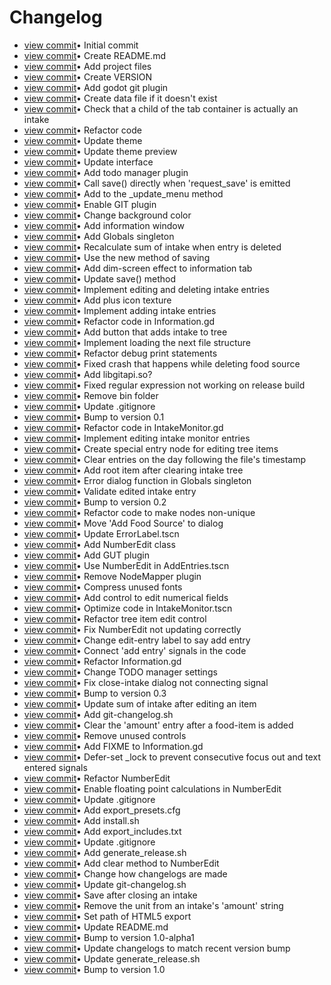 # Changelog

* [view commit](https://github.com/JohnDevlopment/intake-monitor/commit/7d095bb9a04c09f7628f7b888e2ce627aa53f1a3)&bull; Initial commit
* [view commit](https://github.com/JohnDevlopment/intake-monitor/commit/18891aed63718e37a6ee3a586fb96609b240994d)&bull; Create README.md
* [view commit](https://github.com/JohnDevlopment/intake-monitor/commit/4537059d8182b2e39eade059338c632f3ca0f74c)&bull; Add project files
* [view commit](https://github.com/JohnDevlopment/intake-monitor/commit/c3f329f55aea8b9d396e981353c44125f34b27a5)&bull; Create VERSION
* [view commit](https://github.com/JohnDevlopment/intake-monitor/commit/53fee9ae6a8c7340453bbd7597f807c66ea47784)&bull; Add godot git plugin
* [view commit](https://github.com/JohnDevlopment/intake-monitor/commit/9557e77daea2d8dc3d730420e76fc78115014162)&bull; Create data file if it doesn't exist
* [view commit](https://github.com/JohnDevlopment/intake-monitor/commit/dd4f0caca203fd7b190de529511d36eceeee0c14)&bull; Check that a child of the tab container is actually an intake
* [view commit](https://github.com/JohnDevlopment/intake-monitor/commit/798246d353e75df426881196eb9da3366708a694)&bull; Refactor code
* [view commit](https://github.com/JohnDevlopment/intake-monitor/commit/0d4a6efb0ece877631abbeb0a22e97832a666d9f)&bull; Update theme
* [view commit](https://github.com/JohnDevlopment/intake-monitor/commit/acdfeba63069c1d07fe24e13fda78527db907e98)&bull; Update theme preview
* [view commit](https://github.com/JohnDevlopment/intake-monitor/commit/ac0f193dcb4c24a36d8f82ea8516268c529ba5c8)&bull; Update interface
* [view commit](https://github.com/JohnDevlopment/intake-monitor/commit/b217efd70d01e20e63c7526d5e5ec9adfa585194)&bull; Add todo manager plugin
* [view commit](https://github.com/JohnDevlopment/intake-monitor/commit/a867ac50ce52d5596b33c857bbcf273466e5466b)&bull; Call save() directly when 'request_save' is emitted
* [view commit](https://github.com/JohnDevlopment/intake-monitor/commit/92e0521644db637d55a35acd4073d278401583bc)&bull; Add to the _update_menu method
* [view commit](https://github.com/JohnDevlopment/intake-monitor/commit/85a421f8a05fee1cf89156e99b50b1a2712b4feb)&bull; Enable GIT plugin
* [view commit](https://github.com/JohnDevlopment/intake-monitor/commit/c64a5a574ea067f54c101e0da573b936c6d737d8)&bull; Change background color
* [view commit](https://github.com/JohnDevlopment/intake-monitor/commit/0c02221d66018ed1b5c6bedcb751cbbe1d3ba8dc)&bull; Add information window
* [view commit](https://github.com/JohnDevlopment/intake-monitor/commit/0d688dd51c7b2bee3c3235d611343c2a2eb4a741)&bull; Add Globals singleton
* [view commit](https://github.com/JohnDevlopment/intake-monitor/commit/fb2103e1210b9401c8623cf39f21117b54064d73)&bull; Recalculate sum of intake when entry is deleted
* [view commit](https://github.com/JohnDevlopment/intake-monitor/commit/17c146630041b96ae33322ef422882c9d4c17297)&bull; Use the new method of saving
* [view commit](https://github.com/JohnDevlopment/intake-monitor/commit/e8d23e869149ed57f1bacc70b0730a2010d7d2ea)&bull; Add dim-screen effect to information tab
* [view commit](https://github.com/JohnDevlopment/intake-monitor/commit/4accc99cd777d5b7c692434a01d5eaabc1280f65)&bull; Update save() method
* [view commit](https://github.com/JohnDevlopment/intake-monitor/commit/3f6b955175d50b90df4bd3cb92fcbcacdb8b6925)&bull; Implement editing and deleting intake entries
* [view commit](https://github.com/JohnDevlopment/intake-monitor/commit/14797e1555aef1f32a24a6b1d7878087064180b2)&bull; Add plus icon texture
* [view commit](https://github.com/JohnDevlopment/intake-monitor/commit/b44d22f026ede9d2b85cf61e97f0463dd852ed9e)&bull; Implement adding intake entries
* [view commit](https://github.com/JohnDevlopment/intake-monitor/commit/f8e8eb826d1055c3c4d9a4b76a113be8ce18919e)&bull; Refactor code in Information.gd
* [view commit](https://github.com/JohnDevlopment/intake-monitor/commit/6b1d3e70808884bdabf30e50cc138965ce77d0a7)&bull; Add button that adds intake to tree
* [view commit](https://github.com/JohnDevlopment/intake-monitor/commit/153140bfa0a62838ac8feef9d28c3dbc2bb085e3)&bull; Implement loading the next file structure
* [view commit](https://github.com/JohnDevlopment/intake-monitor/commit/02c2f4db3f3a38a87c1280a6c74a213d61e4e6ef)&bull; Refactor debug print statements
* [view commit](https://github.com/JohnDevlopment/intake-monitor/commit/1d792a4ab2ebb641e3177bf18f2c82ef888624dc)&bull; Fixed crash that happens while deleting food source
* [view commit](https://github.com/JohnDevlopment/intake-monitor/commit/2dd20860b265e9d6eaf8e39938eefbf63096f3ff)&bull; Add libgitapi.so?
* [view commit](https://github.com/JohnDevlopment/intake-monitor/commit/27866c2cbc7d90b339ac1f1e768c69678febc85f)&bull; Fixed regular expression not working on release build
* [view commit](https://github.com/JohnDevlopment/intake-monitor/commit/8414b34547ad621be88b8db2962d93bf5f1fb48c)&bull; Remove bin folder
* [view commit](https://github.com/JohnDevlopment/intake-monitor/commit/854bd6ec9057df131c6492044e48a7f45f1e437c)&bull; Update .gitignore
* [view commit](https://github.com/JohnDevlopment/intake-monitor/commit/fbda6126437f20a7954ffc2581bad7d250e77d29)&bull; Bump to version 0.1
* [view commit](https://github.com/JohnDevlopment/intake-monitor/commit/ad65d4fd31fd2d1f8791180f357b4e3ef7f35c6d)&bull; Refactor code in IntakeMonitor.gd
* [view commit](https://github.com/JohnDevlopment/intake-monitor/commit/aae2a51eef1f3c5cd0b37d9c4fb84e0caa684056)&bull; Implement editing intake monitor entries
* [view commit](https://github.com/JohnDevlopment/intake-monitor/commit/3df4ea422e864f21f382889ebbbb076fbeef54f7)&bull; Create special entry node for editing tree items
* [view commit](https://github.com/JohnDevlopment/intake-monitor/commit/0119f880b65d33700de8625946a0a2450ef1aaa9)&bull; Clear entries on the day following the file's timestamp
* [view commit](https://github.com/JohnDevlopment/intake-monitor/commit/13880fc86651efb01c72713caf67750a8f00edaa)&bull; Add root item after clearing intake tree
* [view commit](https://github.com/JohnDevlopment/intake-monitor/commit/54ccde29c3a46ddf3796fce18e419376770a00cb)&bull; Error dialog function in Globals singleton
* [view commit](https://github.com/JohnDevlopment/intake-monitor/commit/454e52aa96ed376ccf3ace987a54a56de037a7ce)&bull; Validate edited intake entry
* [view commit](https://github.com/JohnDevlopment/intake-monitor/commit/38fe545e0128dbd012201ccc753083dd960f5303)&bull; Bump to version 0.2
* [view commit](https://github.com/JohnDevlopment/intake-monitor/commit/6fcc00949751b7e27bb0bce52fb255a0eb21a9ab)&bull; Refactor code to make nodes non-unique
* [view commit](https://github.com/JohnDevlopment/intake-monitor/commit/2b36b7f9c5bec972d6a50a9e28be8ebcb92a53b6)&bull; Move 'Add Food Source' to dialog
* [view commit](https://github.com/JohnDevlopment/intake-monitor/commit/c7ce45ca15612c5ea0f7ed5bdd37c377afa0dc55)&bull; Update ErrorLabel.tscn
* [view commit](https://github.com/JohnDevlopment/intake-monitor/commit/134ae9c691a38fe229397eb846a8a6c5973969c2)&bull; Add NumberEdit class
* [view commit](https://github.com/JohnDevlopment/intake-monitor/commit/317394d5ca001fb09c7d452cd23a619f897769af)&bull; Add GUT plugin
* [view commit](https://github.com/JohnDevlopment/intake-monitor/commit/b57ed9026d0bf99b801a62ce200004bfe2577f99)&bull; Use NumberEdit in AddEntries.tscn
* [view commit](https://github.com/JohnDevlopment/intake-monitor/commit/55c9f7380f50e97f8c2937c38d2003e2b1fb7f0d)&bull; Remove NodeMapper plugin
* [view commit](https://github.com/JohnDevlopment/intake-monitor/commit/fd6db6be2f24d85216abc2a19438a389d57cec46)&bull; Compress unused fonts
* [view commit](https://github.com/JohnDevlopment/intake-monitor/commit/1d1289ffb1295ba9eaa692661248061925803cee)&bull; Add control to edit numerical fields
* [view commit](https://github.com/JohnDevlopment/intake-monitor/commit/a4fab1616ba13ab36f99775ed243cdf2b29cc5fd)&bull; Optimize code in IntakeMonitor.tscn
* [view commit](https://github.com/JohnDevlopment/intake-monitor/commit/15097edd3b59babf3cfed3bbbd57e96eab8e4665)&bull; Refactor tree item edit control
* [view commit](https://github.com/JohnDevlopment/intake-monitor/commit/74d6edac51172196c85d447b00b532be019b8b4c)&bull; Fix NumberEdit not updating correctly
* [view commit](https://github.com/JohnDevlopment/intake-monitor/commit/ad5edc8a8e9f9a15d3ed6228735ccd218beac474)&bull; Change edit-entry label to say add entry
* [view commit](https://github.com/JohnDevlopment/intake-monitor/commit/8f54217bd6af7da535b26bf65325bac75714a4ff)&bull; Connect 'add entry' signals in the code
* [view commit](https://github.com/JohnDevlopment/intake-monitor/commit/8807c9c06171198ff8fd997927e46def472c2d64)&bull; Refactor Information.gd
* [view commit](https://github.com/JohnDevlopment/intake-monitor/commit/9d6e3889296d42de4a90ce2d14b31b3204661c6a)&bull; Change TODO manager settings
* [view commit](https://github.com/JohnDevlopment/intake-monitor/commit/0f52d081f24b9a6fae79880e6a74b7c032e43943)&bull; Fix close-intake dialog not connecting signal
* [view commit](https://github.com/JohnDevlopment/intake-monitor/commit/b4b7c1c5a075bbe1989783ebbfcaf25d3d17af0c)&bull; Bump to version 0.3
* [view commit](https://github.com/JohnDevlopment/intake-monitor/commit/ccfd4703b8db024471b7beefa99aedfbee7d1935)&bull; Update sum of intake after editing an item
* [view commit](https://github.com/JohnDevlopment/intake-monitor/commit/e3a1258f830d45fc97b95370e433226d19e786cb)&bull; Add git-changelog.sh
* [view commit](https://github.com/JohnDevlopment/intake-monitor/commit/631747521fb0a62f320e6b654437b039d4ebba7e)&bull; Clear the 'amount' entry after a food-item is added
* [view commit](https://github.com/JohnDevlopment/intake-monitor/commit/a2688ffbd2c24e74e04a01e4bafa2ac2ae056f19)&bull; Remove unused controls
* [view commit](https://github.com/JohnDevlopment/intake-monitor/commit/35f440ab18ba3a44206230835c82e1c9da328c38)&bull; Add FIXME to Information.gd
* [view commit](https://github.com/JohnDevlopment/intake-monitor/commit/0b729368f75942c3e7292d7ad42924033f29de3e)&bull; Defer-set _lock to prevent consecutive focus out and text entered signals
* [view commit](https://github.com/JohnDevlopment/intake-monitor/commit/e208825fed64e622731d3625a711eb97be7996c9)&bull; Refactor NumberEdit
* [view commit](https://github.com/JohnDevlopment/intake-monitor/commit/cf0e6d6aab0cdb0b334de31b03bb5d9d2c26f841)&bull; Enable floating point calculations in NumberEdit
* [view commit](https://github.com/JohnDevlopment/intake-monitor/commit/389f1ce2eecd87165f97f1d503db56481545dcf3)&bull; Update .gitignore
* [view commit](https://github.com/JohnDevlopment/intake-monitor/commit/70b9ec7b3884a242554ca2df9c333ebb3f60c9ab)&bull; Add export_presets.cfg
* [view commit](https://github.com/JohnDevlopment/intake-monitor/commit/28dd2be5f4e81d7a8e2564aa70a001e164784c74)&bull; Add install.sh
* [view commit](https://github.com/JohnDevlopment/intake-monitor/commit/cbd671bd649301ee8100926f54527a309d06ea70)&bull; Add export_includes.txt
* [view commit](https://github.com/JohnDevlopment/intake-monitor/commit/4a9eb6f6a1f6526a32e1fed2b6b9bd2b87bc4a0a)&bull; Update .gitignore
* [view commit](https://github.com/JohnDevlopment/intake-monitor/commit/618c2be6778e97d4f30568352141dbf41e1d31d7)&bull; Add generate_release.sh
* [view commit](https://github.com/JohnDevlopment/intake-monitor/commit/7c122aa38f1ed0f0d7948662e06c005ab72aff07)&bull; Add clear method to NumberEdit
* [view commit](https://github.com/JohnDevlopment/intake-monitor/commit/e4d634b7ced48bc5f7927093993a1eec18984ebc)&bull; Change how changelogs are made
* [view commit](https://github.com/JohnDevlopment/intake-monitor/commit/1b0974d2d0630b1da0087c918567c7a2f0c2d300)&bull; Update git-changelog.sh
* [view commit](https://github.com/JohnDevlopment/intake-monitor/commit/f019206e321adda0f0dfb0242a1de87484832993)&bull; Save after closing an intake
* [view commit](https://github.com/JohnDevlopment/intake-monitor/commit/bc8a6e9961361807f0dde528fe6fc0091fbf7985)&bull; Remove the unit from an intake's 'amount' string
* [view commit](https://github.com/JohnDevlopment/intake-monitor/commit/f7d5ecfe74d072b8280f2d6743712252797ec506)&bull; Set path of HTML5 export
* [view commit](https://github.com/JohnDevlopment/intake-monitor/commit/8fe6b76be7ad268303deda94ac0fb878a26d41b4)&bull; Update README.md
* [view commit](https://github.com/JohnDevlopment/intake-monitor/commit/6a96cc66096e477ee4c9f496b4bd5860279e4925)&bull; Bump to version 1.0-alpha1
* [view commit](https://github.com/JohnDevlopment/intake-monitor/commit/b89d4eacb8b99e2f2790ab5caeb898ba688fee80)&bull; Update changelogs to match recent version bump
* [view commit](https://github.com/JohnDevlopment/intake-monitor/commit/904bd2f995e66fd336e2b02935efba8aaa7d068c)&bull; Update generate_release.sh
* [view commit](https://github.com/JohnDevlopment/intake-monitor/commit/bdb3d4b45483d1212ac3515cb090c412108ab736)&bull; Bump to version 1.0
